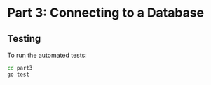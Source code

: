 # Part 3: Connecting to a Database

## Testing

To run the automated tests:

```sh
cd part3
go test
```
